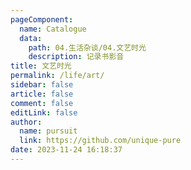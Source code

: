 ```yaml
---
pageComponent: 
  name: Catalogue
  data: 
    path: 04.生活杂谈/04.文艺时光
    description: 记录书影音
title: 文艺时光
permalink: /life/art/
sidebar: false
article: false
comment: false
editLink: false
author: 
  name: pursuit
  link: https://github.com/unique-pure
date: 2023-11-24 16:18:37
---
```

